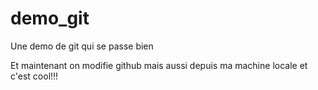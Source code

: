 # demo_git
Une demo de git qui se passe bien

Et maintenant on modifie github
mais aussi depuis ma machine locale et c'est cool!!!
